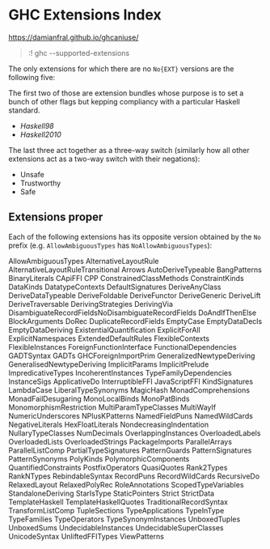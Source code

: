 # GHC Extensions Index

https://damianfral.github.io/ghcaniuse/


> :! ghc --supported-extensions

The only extensions for which there are no `No{EXT}` versions are the following five:

The first two of those are extension bundles whose purpose is to set a bunch of other flags but kepping compliancy with a particular Haskell standard.
- *Haskell98*
- *Haskell2010*

The last three act together as a three-way switch (similarly how all other extensions act as a two-way switch with their negations):
- Unsafe
- Trustworthy
- Safe


## Extensions proper

Each of the following extensions has its opposite version obtained by the `No` prefix (e.g. `AllowAmbiguousTypes` has `NoAllowAmbiguousTypes`):


AllowAmbiguousTypes
AlternativeLayoutRule
AlternativeLayoutRuleTransitional
Arrows
AutoDeriveTypeable
BangPatterns
BinaryLiterals
CApiFFI
CPP
ConstrainedClassMethods
ConstraintKinds
DataKinds
DatatypeContexts
DefaultSignatures
DeriveAnyClass
DeriveDataTypeable
DeriveFoldable
DeriveFunctor
DeriveGeneric
DeriveLift
DeriveTraversable
DerivingStrategies
DerivingVia
DisambiguateRecordFieldsNoDisambiguateRecordFields
DoAndIfThenElse
BlockArguments
DoRec
DuplicateRecordFields
EmptyCase
EmptyDataDecls
EmptyDataDeriving
ExistentialQuantification
ExplicitForAll
ExplicitNamespaces
ExtendedDefaultRules
FlexibleContexts
FlexibleInstances
ForeignFunctionInterface
FunctionalDependencies
GADTSyntax
GADTs
GHCForeignImportPrim
GeneralizedNewtypeDeriving
GeneralisedNewtypeDeriving
ImplicitParams
ImplicitPrelude
ImpredicativeTypes
IncoherentInstances
TypeFamilyDependencies
InstanceSigs
ApplicativeDo
InterruptibleFFI
JavaScriptFFI
KindSignatures
LambdaCase
LiberalTypeSynonyms
MagicHash
MonadComprehensions
MonadFailDesugaring
MonoLocalBinds
MonoPatBinds
MonomorphismRestriction
MultiParamTypeClasses
MultiWayIf
NumericUnderscores
NPlusKPatterns
NamedFieldPuns
NamedWildCards
NegativeLiterals
HexFloatLiterals
NondecreasingIndentation
NullaryTypeClasses
NumDecimals
OverlappingInstances
OverloadedLabels
OverloadedLists
OverloadedStrings
PackageImports
ParallelArrays
ParallelListComp
PartialTypeSignatures
PatternGuards
PatternSignatures
PatternSynonyms
PolyKinds
PolymorphicComponents
QuantifiedConstraints
PostfixOperators
QuasiQuotes
Rank2Types
RankNTypes
RebindableSyntax
RecordPuns
RecordWildCards
RecursiveDo
RelaxedLayout
RelaxedPolyRec
RoleAnnotations
ScopedTypeVariables
StandaloneDeriving
StarIsType
StaticPointers
Strict
StrictData
TemplateHaskell
TemplateHaskellQuotes
TraditionalRecordSyntax
TransformListComp
TupleSections
TypeApplications
TypeInType
TypeFamilies
TypeOperators
TypeSynonymInstances
UnboxedTuples
UnboxedSums
UndecidableInstances
UndecidableSuperClasses
UnicodeSyntax
UnliftedFFITypes
ViewPatterns

